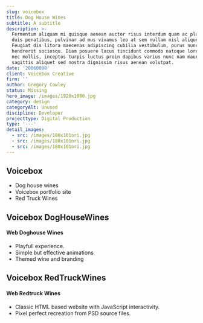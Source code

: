 ```yaml
---
slug: voicebox
title: Dog House Wines
subtitle: A subtitle
description: >-
  Fermentum aliquam mi quisque aenean auctor risus interdum quam ac placerat
  duis penatibus, pulvinar ad mus vivamus leo at sem nullam nisl aliquet.
  Feugiat dis litora maecenas adipiscing cubilia vestibulum, purus nunc congue
  hendrerit sociosqu. Diam posuere lacus tincidunt commodo natoque lorem metus
  nec mollis, inceptos turpis luctus proin dapibus varius nunc nam mauris,
  sagittis aliquet sed nostra dignissim risus aenean volutpat.
date: '20060000'
client: Voicebox Creative
firm: ''
author: Gregory Cowley
status: Missing
hero_image: /images/1920x1080.jpg
category: design
categoryAlt: Unused
discipline: Developer
projecttype: Digital Production
type: '---'
detail_images:
  - src: /images/180x101ori.jpg
  - src: /images/180x101ori.jpg
  - src: /images/180x101ori.jpg
---
```




## Voicebox

- Dog house wines
- Voicebox portfolio site
- Red Truck Wines
## Voicebox DogHouseWines


#### Web Doghouse Wines

- Playfull experience.
- Simple but effective animations
- Themed wine and branding
## Voicebox RedTruckWines


#### Web Redtruck Wines
- Classic HTML based website with JavaScript interactivity.
- Pixel perfect recreation from PSD source files.
